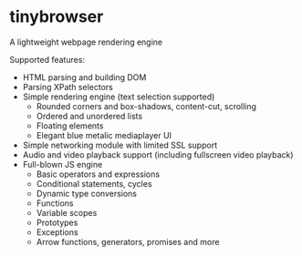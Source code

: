 # tinybrowser
A lightweight webpage rendering engine

Supported features:

- HTML parsing and building DOM
- Parsing XPath selectors
- Simple rendering engine (text selection supported)
  - Rounded corners and box-shadows, content-cut, scrolling
  - Ordered and unordered lists
  - Floating elements
  - Elegant blue metalic mediaplayer UI
- Simple networking module with limited SSL support
- Audio and video playback support (including fullscreen video playback)
- Full-blown JS engine
  - Basic operators and expressions
  - Conditional statements, cycles
  - Dynamic type conversions
  - Functions
  - Variable scopes
  - Prototypes
  - Exceptions
  - Arrow functions, generators, promises and more

